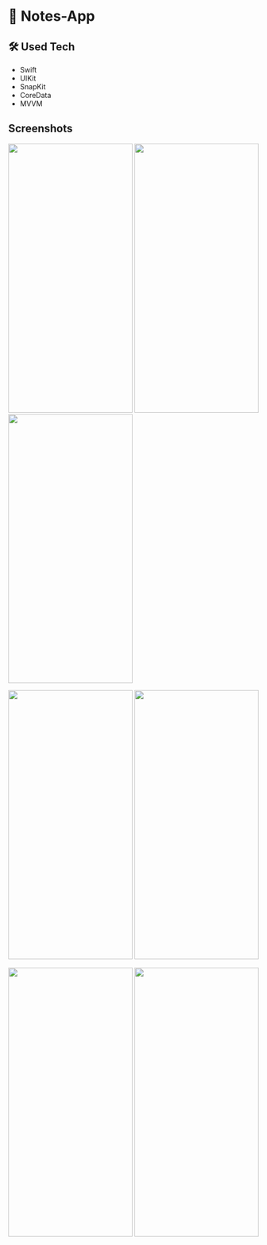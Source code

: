#   📝 Notes-App

## 🛠 Used Tech

* Swift
* UIKit
* SnapKit
* CoreData
* MVVM

## Screenshots

<p>
    <img src="NotesIMG/IMG_3093.PNG" width="250" height="540">
    <img src="NotesIMG/IMG_3089.PNG" width="250" height="540">
    <img src="NotesIMG/IMG_3090.PNG" width="250" height="540">
</p>
<p>
    <img src="NotesIMG/IMG_3091.PNG" width="250" height="540">
    <img src="NotesIMG/IMG_3092.PNG" width="250" height="540">
</p>
<p>
    <img src="NotesIMG/IMG_3094.PNG" width="250" height="540">
    <img src="NotesIMG/IMG_3095.PNG" width="250" height="540">
</p>

